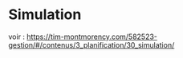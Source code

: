 # Simulation

voir :  https://tim-montmorency.com/582523-gestion/#/contenus/3_planification/30_simulation/